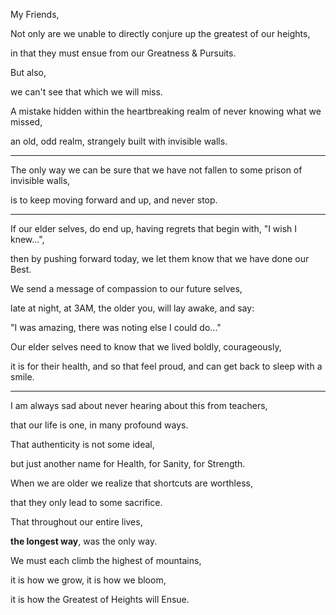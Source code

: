 My Friends,

Not only are we unable to directly conjure up the greatest of our heights,

in that they must ensue from our Greatness & Pursuits.

But also,

we can't see that which we will miss.

A mistake hidden within the heartbreaking realm of never knowing what we missed,

an old, odd realm, strangely built with invisible walls.

---

The only way we can be sure that we have not fallen to some prison of invisible walls,

is to keep moving forward and up, and never stop.

---

If our elder selves, do end up, having regrets that begin with, "I wish I knew...",

then by pushing forward today, we let them know that we have done our Best.

We send a message of compassion to our future selves,

late at night, at 3AM, the older you, will lay awake, and say:

"I was amazing, there was noting else I could do..."

Our elder selves need to know that we lived boldly, courageously,

it is for their health, and so that feel proud, and can get back to sleep with a smile.

---

I am always sad about never hearing about this from teachers,

that our life is one, in many profound ways.

That authenticity is not some ideal,

but just another name for Health, for Sanity, for Strength.

When we are older we realize that shortcuts are worthless,

that they only lead to some sacrifice.

That throughout our entire lives,

**the longest way**, was the only way.

We must each climb the highest of mountains,

it is how we grow, it is how we bloom,

it is how the Greatest of Heights will Ensue.
